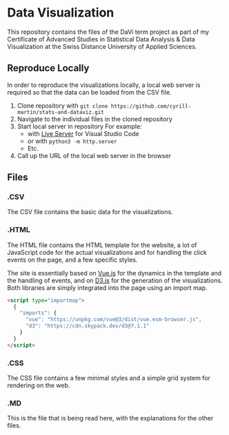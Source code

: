 # Data Visualization
This repository contains the files of the DaVi term project as part of my Certificate of Advanced Studies in Statistical Data Analysis & Data Visualization at the Swiss Distance University of Applied Sciences.

## Reproduce Locally
In order to reproduce the visualizations locally, a local web server is required so that the data can be loaded from the CSV file.

1. Clone repository with `git clone https://github.com/cyrill-martin/stats-and-dataviz.git`
2. Navigate to the individual files in the cloned repository
3. Start local server in repository
   For example:
   - with [Live Server](https://marketplace.visualstudio.com/items?itemName=ritwickdey.LiveServer) for Visual Studio Code
   - or with `python3 -m http.server`
   - Etc.
4. Call up the URL of the local web server in the browser

## Files

### .CSV
The CSV file contains the basic data for the visualizations.

### .HTML
The HTML file contains the HTML template for the website, a lot of JavaScript code for the actual visualizations and for handling the click events on the page, and a few specific styles.

The site is essentially based on [Vue.js](https://vuejs.org/) for the dynamics in the template and the handling of events, and on [D3.js](https://d3js.org/) for the generation of the visualizations. Both libraries are simply integrated into the page using an import map.

```html
<script type="importmap">
  {
    "imports": {
      "vue": "https://unpkg.com/vue@3/dist/vue.esm-browser.js",
      "d3": "https://cdn.skypack.dev/d3@7.1.1"
    }
  }
</script>
```

### .CSS
The CSS file contains a few minimal styles and a simple grid system for rendering on the web.

### .MD
This is the file that is being read here, with the explanations for the other files.
